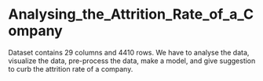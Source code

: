 # Analysing_the_Attrition_Rate_of_a_Company
Dataset contains 29 columns and 4410 rows. We have to analyse the data, visualize the data, pre-process the data, make a model, and give suggestion to curb  the attrition rate of a company.
